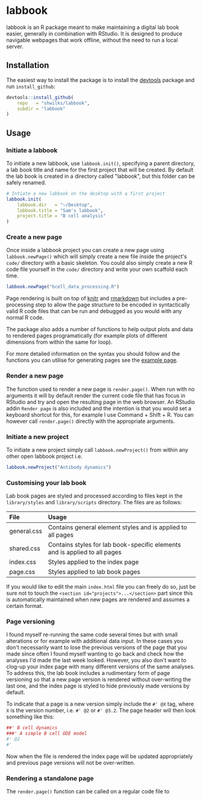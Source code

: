 # labbook
labbook is an R package meant to make maintaining a digital lab book easier, generally in combination with RStudio. It is designed to produce navigable webpages that work offline, without the need to run a local server.

## Installation
The easiest way to install the package is to install the [devtools](https://devtools.r-lib.org) package and run `install_github`:

```R
devtools::install_github(
    repo   = "shwilks/labbook",
    subdir = "labbook"
)
```

## Usage
### Initiate a labbook
To initiate a new labbook, use `labbook.init()`, specifying a parent directory, a lab book title and name for the first project that will be created. By default the lab book is created in a directory called "labbook", but this folder can be safely renamed.

```R
# Intiate a new labbook on the desktop with a first project
labbook.init(
    labbook.dir   = "~/Desktop",
    labbook.title = "Sam's labbook",
    project.title = "B cell analysis"
)
```

### Create a new page
Once inside a labbook project you can create a new page using `labbook.newPage()` which will simply create a new file inside the project's `code/` directory with a basic skeleton. You could also simply create a new R code file yourself in the `code/` directory and write your own scaffold each time.

```R
labbook.newPage("bcell_data_processing.R")
```

Page rendering is built on top of [knitr](https://yihui.name/knitr/) and [rmarkdown](https://rmarkdown.rstudio.com) but includes a pre-processing step to allow the page structure to be encoded in syntactically valid R code files that can be run and debugged as you would with any normal R code.

The package also adds a number of functions to help output plots and data to rendered pages programatically (for example plots of different dimensions from within the same for loop).

For more detailed information on the syntax you should follow and the functions you can utilise for generating pages see the [example page](examples/example_page.R).

### Render a new page
The function used to render a new page is `render.page()`. When run with no arguments it will by default render the current code file that has focus in RStudio and try and open the resulting page in the web browser. An RStudio addin `Render page` is also included and the intention is that you would set a keyboard shortcut for this, for example I use Command + Shift + R. You can however call `render.page()` directly with the appropriate arguments.

### Initiate a new project
To initiate a new project simply call `labbook.newProject()` from within any other open labbook project i.e.

```R
labbook.newProject("Antibody dynamics")
```

### Customising your lab book
Lab book pages are styled and processed according to files kept in the `library/styles` and `library/scripts` directory. The files are as follows:

| File | Usage |
| :--- | :---- |
| general.css | Contains general element styles and is applied to all pages |
| shared.css  | Contains styles for lab book-specific elements and is applied to all pages |
| index.css   | Styles applied to the index page |
| page.css    | Styles applied to lab book pages |

If you would like to edit the main `index.html` file you can freely do so, just be sure not to touch the `<section id="projects">...</section>` part since this is automatically maintained when new pages are rendered and assumes a certain format.

### Page versioning
I found myself re-running the same code several times but with small alterations or for example with additional data input. In these cases you don't necessarily want to lose the previous versions of the page that you made since often I found myself wanting to go back and check how the analyses I'd made the last week looked. However, you also don't want to clog-up your index page with many different versions of the same analyses. To address this, the lab book includes a rudimentary form of page versioning so that a new page version is rendered without over-writing the last one, and the index page is styled to hide previously made versions by default.

To indicate that a page is a new version simply include the `#' @X` tag, where `X` is the version number, i.e. `#' @2` or `#' @3.2`. The page header will then look something like this:

```R
##' B cell dynamics
###' A simple B cell ODE model
#' @2
#'
```

Now when the file is rendered the index page will be updated appropriately and previous page versions will not be over-written.

### Rendering a standalone page
The `render.page()` function can be called on a regular code file to 

